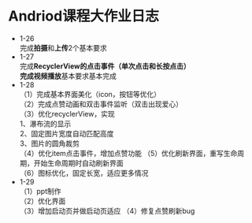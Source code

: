 # Andriod课程大作业日志
 * 1-26  
 完成**拍摄**和**上传**2个基本要求  
 * 1-27  
 完成**RecyclerView的点击事件（单次点击和长按点击）  
 完成视频播放**基本要求基本完成  
 * 1-28  
 （1）完成基本界面美化（icon，按钮等优化）  
 （2）完成点赞动画和双击事件监听（双击出现爱心）  
 （3）优化recyclerView，实现  
 1、瀑布流的显示  
 2、固定图片宽度自动匹配高度  
 3、图片的圆角裁剪  
 （4）优化item点击事件，增加点赞功能
 （5）优化刷新界面，重写生命周期，开始生命周期时自动刷新界面  
 （6）图标优化，固定长宽，适应更多情况  
 * 1-29  
 （1）ppt制作  
 （2）优化界面  
 （3）增加启动页并做启动页适应
 （4）修复点赞刷新bug
